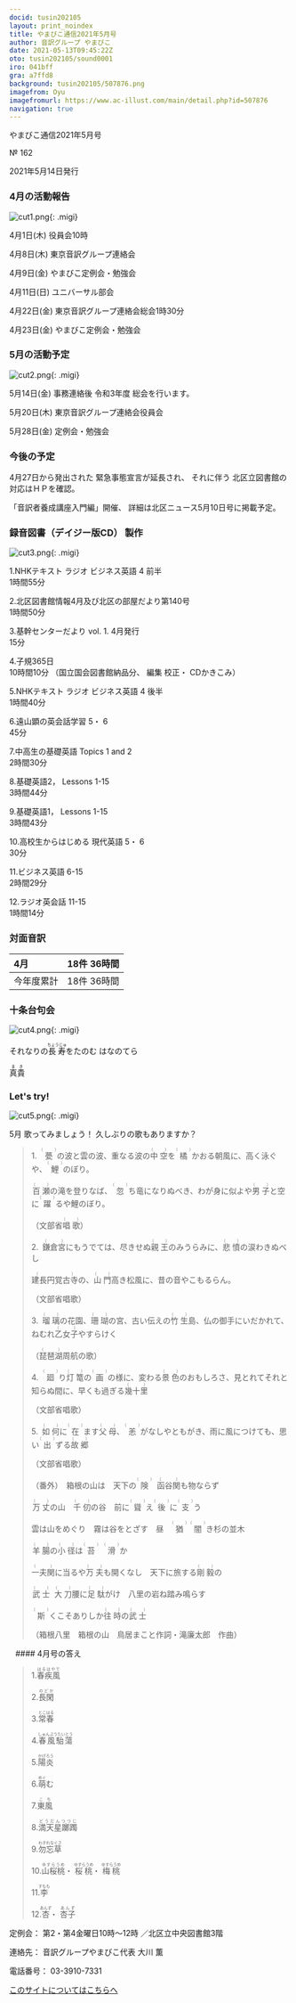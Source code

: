 ```yaml
---
docid: tusin202105
layout: print_noindex
title: やまびこ通信2021年5月号
author: 音訳グループ やまびこ
date: 2021-05-13T09:45:22Z
oto: tusin202105/sound0001
iro: 041bff
gra: a7ffd8
background: tusin202105/507876.png
imagefrom: Oyu
imagefromurl: https://www.ac-illust.com/main/detail.php?id=507876
navigation: true
---
```


<span data-dur="4.119" data-begin="2.750" id="xmri_0001" markdown="1">やまびこ通信2021年5月号</span>

<span data-dur="2.654" data-begin="6.869" id="xmri_0002" markdown="1">№ 162</span>

<span data-dur="4.689" data-begin="9.523" id="xmri_0003" markdown="1">2021年5月14日発行</span>


### <span data-dur="3.322" data-begin="19.300" id="xmri_0006" markdown="1">4月の活動報告</span>

![cut1.png](media/tusin202105/cut1.png){: .migi}

<span data-dur="2.144" data-begin="24.472" id="xmri_0008" markdown="1">4月1日(木)</span>
<span data-dur="2.753" data-begin="26.616" id="xmri_0009" markdown="1">役員会10時</span>

<span data-dur="2.023" data-begin="29.369" id="xmri_000A" markdown="1">4月8日(木)</span>
<span data-dur="3.363" data-begin="31.392" id="xmri_000B" markdown="1">東京音訳グループ連絡会</span>

<span data-dur="2.11" data-begin="34.755" id="xmri_000C" markdown="1">4月9日(金)</span>
<span data-dur="3.537" data-begin="36.865" id="xmri_000D" markdown="1">やまびこ定例会・勉強会</span>

<span data-dur="2.397" data-begin="40.402" id="xmri_000E" markdown="1">4月11日(日)</span>
<span data-dur="2.504" data-begin="42.799" id="xmri_000F" markdown="1">ユニバーサル部会</span>

<span data-dur="2.355" data-begin="45.303" id="xmri_0010" markdown="1">4月22日(金)</span>
<span data-dur="5.082" data-begin="47.658" id="xmri_0011" markdown="1">東京音訳グループ連絡会総会1時30分</span>

<span data-dur="2.475" data-begin="52.740" id="xmri_0012" markdown="1">4月23日(金)</span>
<span data-dur="4.937" data-begin="55.215" id="xmri_0013" markdown="1">やまびこ定例会・勉強会</span>


### <span data-dur="3.178" data-begin="60.152" id="xmri_0014" markdown="1">5月の活動予定</span>

![cut2.png](media/tusin202105/cut2.png){: .migi}

<span data-dur="2.151" data-begin="65.180" id="xmri_0016" markdown="1">5月14日(金)</span>
<span data-dur="5.775" data-begin="67.331" id="xmri_0017" markdown="1">事務連絡後 令和3年度 総会を行います。</span>

<span data-dur="2.023" data-begin="73.106" id="xmri_0018" markdown="1">5月20日(木)</span>
<span data-dur="4.051" data-begin="75.129" id="xmri_0019" markdown="1">東京音訳グループ連絡会役員会</span>

<span data-dur="2.469" data-begin="79.180" id="xmri_001A" markdown="1">5月28日(金)</span>
<span data-dur="4.386" data-begin="81.649" id="xmri_001B" markdown="1">定例会・勉強会</span>


### <span data-dur="2.63" data-begin="86.035" id="xmri_001C" markdown="1">今後の予定</span>

<span data-dur="5.247" data-begin="88.665" id="xmri_001D" markdown="1">4月27日から発出された 緊急事態宣言が延長され、</span>
<span data-dur="6.143" data-begin="93.912" id="xmri_001E" markdown="1">それに伴う 北区立図書館の対応はＨＰを確認。</span>

<span data-dur="3.14" data-begin="100.055" id="xmri_001F" markdown="1">「音訳者養成講座入門編」開催、</span>
<span data-dur="6.882" data-begin="103.195" id="xmri_0020" markdown="1">詳細は北区ニュース5月10日号に掲載予定。</span>


### <span data-dur="4.732" data-begin="110.077" id="xmri_0021" markdown="1">録音図書（デイジー版CD） 製作</span>

![cut3.png](media/tusin202105/cut3.png){: .migi}




<span data-dur="0.815" data-begin="118.323" id="xmri_0024" markdown="1">1.</span><span data-dur="4.493" data-begin="119.138" id="xmri_0025" markdown="1">NHKテキスト ラジオ ビジネス英語 4 前半</span>  
<span data-dur="2.76" data-begin="123.631" id="xmri_0026" markdown="1">1時間55分</span>


<span data-dur="0.704" data-begin="126.391" id="xmri_0027" markdown="1">2.</span><span data-dur="5.287" data-begin="127.095" id="xmri_0028" markdown="1">北区図書館情報4月及び北区の部屋だより第140号</span>  
<span data-dur="2.601" data-begin="132.382" id="xmri_0029" markdown="1">1時間50分</span>


<span data-dur="0.87" data-begin="134.983" id="xmri_002A" markdown="1">3.</span><span data-dur="2.925" data-begin="135.853" id="xmri_002B" markdown="1">基幹センターだより vol. 1.</span>
<span data-dur="1.494" data-begin="138.778" id="xmri_002C" markdown="1">4月発行</span>  
<span data-dur="2.005" data-begin="140.272" id="xmri_002D" markdown="1">15分</span>


<span data-dur="0.797" data-begin="142.277" id="xmri_002E" markdown="1">4.</span><span data-dur="2.48" data-begin="143.074" id="xmri_002F" markdown="1">子規365日</span>  
<span data-dur="1.612" data-begin="145.554" id="xmri_0030" markdown="1">10時間10分</span>
<span data-dur="2.631" data-begin="147.166" id="xmri_0031" markdown="1">（国立国会図書館納品分、</span>
<span data-dur="3.9" data-begin="149.797" id="xmri_0032" markdown="1">編集 校正・ CDかきこみ）</span>


<span data-dur="0.714" data-begin="153.697" id="xmri_0033" markdown="1">5.</span><span data-dur="4.493" data-begin="154.411" id="xmri_0034" markdown="1">NHKテキスト ラジオ ビジネス英語 4 後半</span>  
<span data-dur="2.667" data-begin="158.904" id="xmri_0035" markdown="1">1時間40分</span>


<span data-dur="0.859" data-begin="161.571" id="xmri_0036" markdown="1">6.</span><span data-dur="3.338" data-begin="162.430" id="xmri_0037" markdown="1">遠山顕の英会話学習 5・ 6</span>  
<span data-dur="2.253" data-begin="165.768" id="xmri_0038" markdown="1">45分</span>


<span data-dur="0.828" data-begin="168.021" id="xmri_0039" markdown="1">7.</span><span data-dur="2.036" data-begin="168.849" id="xmri_003A" markdown="1">中高生の基礎英語</span>
<span data-dur="1.595" data-begin="170.885" id="xmri_003B" markdown="1">Topics 1 and 2</span>  
<span data-dur="2.615" data-begin="172.480" id="xmri_003C" markdown="1">2時間30分</span>


<span data-dur="0.847" data-begin="175.095" id="xmri_003D" markdown="1">8.</span><span data-dur="1.286" data-begin="175.942" id="xmri_003E" markdown="1">基礎英語2，</span>
<span data-dur="1.854" data-begin="177.228" id="xmri_003F" markdown="1">Lessons 1-15</span>  
<span data-dur="2.953" data-begin="179.082" id="xmri_0040" markdown="1">3時間44分</span>


<span data-dur="0.813" data-begin="182.035" id="xmri_0041" markdown="1">9.</span><span data-dur="1.458" data-begin="182.848" id="xmri_0042" markdown="1">基礎英語1，</span>
<span data-dur="1.854" data-begin="184.306" id="xmri_0043" markdown="1">Lessons 1-15</span>  
<span data-dur="3.003" data-begin="186.160" id="xmri_0044" markdown="1">3時間43分</span>


<span data-dur="0.801" data-begin="189.163" id="xmri_0045" markdown="1">10.</span><span data-dur="3.803" data-begin="189.964" id="xmri_0046" markdown="1">高校生からはじめる 現代英語 5・ 6</span>  
<span data-dur="2.141" data-begin="193.767" id="xmri_0047" markdown="1">30分</span>


<span data-dur="1.098" data-begin="195.908" id="xmri_0048" markdown="1">11.</span><span data-dur="1.502" data-begin="197.006" id="xmri_0049" markdown="1">ビジネス英語</span>
<span data-dur="1.519" data-begin="198.508" id="xmri_004A" markdown="1">6-15</span>  
<span data-dur="2.778" data-begin="200.027" id="xmri_004B" markdown="1">2時間29分</span>


<span data-dur="0.947" data-begin="202.805" id="xmri_004C" markdown="1">12.</span><span data-dur="1.514" data-begin="203.752" id="xmri_004D" markdown="1">ラジオ英会話</span>
<span data-dur="1.539" data-begin="205.266" id="xmri_004E" markdown="1">11-15</span>  
<span data-dur="3.394" data-begin="206.805" id="xmri_004F" markdown="1">1時間14分</span>


### <span data-dur="2.666" data-begin="210.199" id="xmri_0050" markdown="1">対面音訳</span>

<span data-dur="1.078" data-begin="212.865" id="xmri_0051" markdown="1">4月</span> | <span data-dur="3.435" data-begin="213.943" id="xmri_0052" markdown="1">18件 36時間</span>
|:---|---:|
<span data-dur="1.59" data-begin="217.378" id="xmri_0053" markdown="1">今年度累計</span> | <span data-dur="4.835" data-begin="218.968" id="xmri_0054" markdown="1">18件 36時間</span>


### <span data-dur="3.467" data-begin="223.803" id="xmri_0055" markdown="1">十条台句会</span>

![cut4.png](media/tusin202105/cut4.png){: .migi}

<span data-dur="8.347" data-begin="229.120" id="xmri_0057" markdown="1">それなりの<ruby class="ruby_level_7">長寿<rp>(</rp><rt>ちょうじゅ</rt><rp>)</rp></ruby>をたのむ はなのてら</span>

<span data-dur="2.417" data-begin="237.467" id="xmri_0058" markdown="1" class="haigo"><ruby class="ruby_level_6">真<rp>(</rp><rt>ま</rt><rp>)</rp>貴<rp>(</rp><rt>き</rt><rp>)</rp></ruby></span>

### <span data-dur="2.449" data-begin="240.384" id="xmri_005A" markdown="1">Let's try!</span>


![cut5.png](media/tusin202105/cut5.png){: .migi}

<span data-dur="3.034" data-begin="244.683" id="xmri_005C" markdown="1">5月 歌ってみましょう！</span>
<span data-dur="3.552" data-begin="247.717" id="xmri_005D" markdown="1">久しぶりの歌もありますか？</span>





<blockquote markdown="1">
1.&ensp;<ruby>甍<rp>(</rp><rt>（　　　）</rt><rp>)</rp></ruby>の波と雲の波、重なる波の<ruby class="ruby_level_1">中空<rp>(</rp><rt>（　　　）</rt><rp>)</rp></ruby>を<ruby>橘<rp>(</rp><rt>（　　　）</rt><rp>)</rp></ruby>かおる朝風に、高く泳ぐや、<ruby>鯉<rp>(</rp><rt>（　　　）</rt><rp>)</rp></ruby>のぼり。

<ruby class="ruby_level_7">百瀬<rp>(</rp><rt>（　　　）</rt><rp>)</rp></ruby>の滝を登りなば、<ruby>忽<rp>(</rp><rt>（　　　）</rt><rp>)</rp></ruby>ち竜になりぬべき、わが身に似よや<ruby class="ruby_level_1">男子<rp>(</rp><rt>（　　　）</rt><rp>)</rp></ruby>と空に<ruby class="ruby_level_7">躍<rp>(</rp><rt>（　　　）</rt><rp>)</rp></ruby>るや鯉のぼり。

（文部省<ruby class="ruby_level_4">唱歌<rp>(</rp><rt>（　　　）</rt><rp>)</rp></ruby>）

2.&ensp;<ruby>鎌倉宮<rp>(</rp><rt>（　　　）</rt><rp>)</rp></ruby>にもうでては、尽きせぬ<ruby class="ruby_level_2">親王<rp>(</rp><rt>（　　　）</rt><rp>)</rp></ruby>のみうらみに、<ruby class="ruby_level_7">悲憤<rp>(</rp><rt>（　　　）</rt><rp>)</rp></ruby>の涙わきぬべし

<ruby class="ruby_level_4">建長円覚古寺<rp>(</rp><rt>（　　　）</rt><rp>)</rp></ruby>の、<ruby class="ruby_level_2">山門<rp>(</rp><rt>（　　　）</rt><rp>)</rp></ruby>高き松風に、昔の音やこもるらん。

（文部省唱歌）

3.&ensp;<ruby>瑠璃<rp>(</rp><rt>（　　　）</rt><rp>)</rp></ruby>の花園、<ruby>珊瑚<rp>(</rp><rt>（　　　）</rt><rp>)</rp></ruby>の宮、古い伝えの<ruby class="ruby_level_1">竹生<rp>(</rp><rt>（　　　）</rt><rp>)</rp></ruby>島、仏の御手にいだかれて、ねむれ<ruby class="ruby_level_7">乙女子<rp>(</rp><rt>（　　　）</rt><rp>)</rp></ruby>やすらけく

（<ruby>琵琶湖<rp>(</rp><rt>（　　　）</rt><rp>)</rp></ruby>周航の歌）

4.&ensp;<ruby>廻<rp>(</rp><rt>（　　　）</rt><rp>)</rp></ruby>り<ruby>灯篭<rp>(</rp><rt>（　　　）</rt><rp>)</rp></ruby>の<ruby class="ruby_level_2">画<rp>(</rp><rt>（　　　）</rt><rp>)</rp></ruby>の様に、変わる<ruby class="ruby_level_4">景色<rp>(</rp><rt>（　　　）</rt><rp>)</rp></ruby>のおもしろさ、見とれてそれと知らぬ間に、早くも過ぎる<ruby class="ruby_level_7">幾十里<rp>(</rp><rt>（　　　）</rt><rp>)</rp></ruby>

（文部省唱歌）

5.&ensp;<ruby class="ruby_level_7">如何<rp>(</rp><rt>（　　　）</rt><rp>)</rp></ruby>に<ruby class="ruby_level_5">在<rp>(</rp><rt>（　　　）</rt><rp>)</rp></ruby>ます<ruby class="ruby_level_2">父母<rp>(</rp><rt>（　　　）</rt><rp>)</rp></ruby>、<ruby>恙<rp>(</rp><rt>（　　　）</rt><rp>)</rp></ruby>がなしやともがき、雨に風につけても、思い<ruby class="ruby_level_1">出<rp>(</rp><rt>（　　　）</rt><rp>)</rp></ruby>ずる<ruby class="ruby_level_6">故郷<rp>(</rp><rt>（　　　）</rt><rp>)</rp></ruby>

（文部省唱歌）

（番外）&ensp;箱根の山は　天下の<ruby class="ruby_level_5">険<rp>(</rp><rt>（　　　）</rt><rp>)</rp></ruby>&nbsp; <ruby>函谷関<rp>(</rp><rt>（　　　）</rt><rp>)</rp></ruby>も物ならず

<ruby class="ruby_level_7">万丈<rp>(</rp><rt>（　　　）</rt><rp>)</rp></ruby>の山　<ruby>千仞<rp>(</rp><rt>（　　　）</rt><rp>)</rp></ruby>の谷　前に<ruby>聳<rp>(</rp><rt>（　　　）</rt><rp>)</rp></ruby>え<ruby class="ruby_level_2">後<rp>(</rp><rt>（　　　）</rt><rp>)</rp></ruby>に<ruby class="ruby_level_5">支<rp>(</rp><rt>（　　　）</rt><rp>)</rp></ruby>う

雲は山をめぐり　霧は谷をとざす　昼　<ruby class="ruby_level_7">猶<rp>(</rp><rt>（　　　）</rt><rp>)</rp></ruby> <ruby>闇<rp>(</rp><rt>（　　　）</rt><rp>)</rp></ruby>き杉の並木

<ruby class="ruby_level_4">羊腸<rp>(</rp><rt>（　　　）</rt><rp>)</rp></ruby>の<ruby class="ruby_level_4">小径<rp>(</rp><rt>（　　　）</rt><rp>)</rp></ruby>は<ruby>苔<rp>(</rp><rt>（　　　）</rt><rp>)</rp></ruby>&nbsp; <ruby class="ruby_level_7">滑<rp>(</rp><rt>（　　　）</rt><rp>)</rp></ruby>か

<ruby class="ruby_level_4">一夫関<rp>(</rp><rt>（　　　）</rt><rp>)</rp></ruby>に当るや<ruby class="ruby_level_4">万夫<rp>(</rp><rt>（　　　）</rt><rp>)</rp></ruby>も開くなし　天下に旅する<ruby>剛毅<rp>(</rp><rt>（　　　）</rt><rp>)</rp></ruby>の

<ruby class="ruby_level_5">武士<rp>(</rp><rt>（　　　）</rt><rp>)</rp></ruby>&nbsp; <ruby class="ruby_level_2">大刀<rp>(</rp><rt>（　　　）</rt><rp>)</rp></ruby>腰に<ruby class="ruby_level_7">足駄<rp>(</rp><rt>（　　　）</rt><rp>)</rp></ruby>がけ　八里の岩ね踏み鳴らす

<ruby>斯<rp>(</rp><rt>（　　　）</rt><rp>)</rp></ruby>くこそありしか<ruby class="ruby_level_5">往時<rp>(</rp><rt>（　　　）</rt><rp>)</rp></ruby>の<ruby class="ruby_level_5">武士<rp>(</rp><rt>（　　　）</rt><rp>)</rp></ruby>

（箱根八里　箱根の山　鳥居まこと作詞・滝廉太郎　作曲）


</blockquote>
&ensp;
#### <span data-dur="2.258" data-begin="255.794" id="xmri_005F" markdown="1">4月号の答え</span>

<blockquote markdown="1">

<span data-dur="0.815" data-begin="258.052" id="xmri_0060" markdown="1">1.</span><span data-dur="1.731" data-begin="258.867" id="xmri_0061" markdown="1"><ruby class="ruby_level_7">春疾風<rp>(</rp><rt>はるはやて</rt><rp>)</rp></ruby></span>


<span data-dur="0.704" data-begin="260.598" id="xmri_0062" markdown="1">2.</span><span data-dur="1.492" data-begin="261.302" id="xmri_0063" markdown="1"><ruby class="ruby_level_7">長閑<rp>(</rp><rt>のどか</rt><rp>)</rp></ruby></span>


<span data-dur="0.871" data-begin="262.794" id="xmri_0064" markdown="1">3.</span><span data-dur="1.519" data-begin="263.665" id="xmri_0065" markdown="1"><ruby class="ruby_level_5">常春<rp>(</rp><rt>とこはる</rt><rp>)</rp></ruby></span>


<span data-dur="0.798" data-begin="265.184" id="xmri_0066" markdown="1">4.</span><span data-dur="2.1" data-begin="265.982" id="xmri_0067" markdown="1"><ruby>春風駘蕩<rp>(</rp><rt>しゅんぷうたいとう</rt><rp>)</rp></ruby></span>


<span data-dur="0.715" data-begin="268.082" id="xmri_0068" markdown="1">5.</span><span data-dur="1.546" data-begin="268.797" id="xmri_0069" markdown="1"><ruby class="ruby_level_7">陽炎<rp>(</rp><rt>かげろう</rt><rp>)</rp></ruby></span>


<span data-dur="0.859" data-begin="270.343" id="xmri_006A" markdown="1">6.</span><span data-dur="1.453" data-begin="271.202" id="xmri_006B" markdown="1"><ruby>萌<rp>(</rp><rt>めぐ</rt><rp>)</rp></ruby>む</span>


<span data-dur="0.828" data-begin="272.655" id="xmri_006C" markdown="1">7.</span><span data-dur="1.33" data-begin="273.483" id="xmri_006D" markdown="1"><ruby class="ruby_level_2">東風<rp>(</rp><rt>こち</rt><rp>)</rp></ruby></span>


<span data-dur="0.847" data-begin="274.813" id="xmri_006E" markdown="1">8.</span><span data-dur="1.935" data-begin="275.660" id="xmri_006F" markdown="1"><ruby>満天星躑躅<rp>(</rp><rt>どうだんつつじ</rt><rp>)</rp></ruby></span>


<span data-dur="0.812" data-begin="277.595" id="xmri_0070" markdown="1">9.</span><span data-dur="1.853" data-begin="278.407" id="xmri_0071" markdown="1"><ruby>勿忘草<rp>(</rp><rt>わすれなぐさ</rt><rp>)</rp></ruby></span>


<span data-dur="0.8" data-begin="280.260" id="xmri_0072" markdown="1">10.</span><span data-dur="1.175" data-begin="281.060" id="xmri_0073" markdown="1"><ruby class="ruby_level_7">山桜桃<rp>(</rp><rt>ゆすらうめ</rt><rp>)</rp></ruby>・</span>
<span data-dur="1.175" data-begin="282.235" id="xmri_0074" markdown="1"><ruby class="ruby_level_7">桜桃<rp>(</rp><rt>ゆすらうめ</rt><rp>)</rp></ruby>・</span>
<span data-dur="1.675" data-begin="283.410" id="xmri_0075" markdown="1"><ruby class="ruby_level_7">梅桃<rp>(</rp><rt>ゆすらうめ</rt><rp>)</rp></ruby></span>


<span data-dur="1.099" data-begin="285.085" id="xmri_0076" markdown="1">11.</span><span data-dur="1.523" data-begin="286.184" id="xmri_0077" markdown="1"><ruby>李<rp>(</rp><rt>すもも</rt><rp>)</rp></ruby></span>


<span data-dur="0.947" data-begin="287.707" id="xmri_0078" markdown="1">12.</span><span data-dur="0.908" data-begin="288.654" id="xmri_0079" markdown="1"><ruby>杏<rp>(</rp><rt>あんず</rt><rp>)</rp></ruby>・</span>
<span data-dur="1.409" data-begin="289.562" id="xmri_007A" markdown="1"><ruby>杏子<rp>(</rp><rt>あんず</rt><rp>)</rp></ruby></span>

</blockquote>


<span data-dur="1.205" data-begin="290.971" id="xmri_007B" markdown="1">定例会：</span>
<span data-dur="3.237" data-begin="292.176" id="xmri_007C" markdown="1">第2・第4金曜日10時～12時</span>
<span data-dur="3.047" data-begin="295.413" id="xmri_007D" markdown="1">／北区立中央図書館3階</span>  

<span data-dur="1.319" data-begin="298.460" id="xmri_007E" markdown="1">連絡先：</span>
<span data-dur="4.237" data-begin="299.779" id="xmri_007F" markdown="1">音訳グループやまびこ代表 大川 薫</span>  

<span data-dur="1.409" data-begin="304.016" id="xmri_0080" markdown="1">電話番号：</span>
<span data-dur="4.305" data-begin="305.425" id="xmri_0081" markdown="1">03-3910-7331</span>  

<a data-dur="5.93" data-begin="309.730" id="xmri_0082" markdown="1" href="mailto:ymbk2016ml@gmail.com?Subject=やまびこウェブサイトについて">このサイトについてはこちらへ</a>


